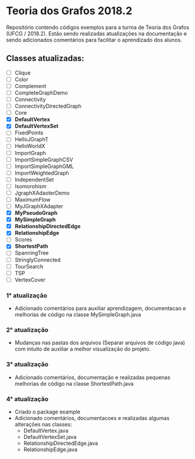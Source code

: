 # Teoria dos Grafos 2018.2
Repositório contendo códigos exemplos para a turma de Teoria dos Grafos (UFCG / 2018.2). Estão sendo realizadas atualizações na documentação e sendo adicionados comentários para facilitar o aprendizado dos alunos.

## Classes atualizadas:

- [ ] Clique
- [ ] Color
- [ ] Complement
- [ ] CompleteGraphDemo
- [ ] Connectivity
- [ ] ConnectivityDirectedGraph
- [ ] Core
- [x] **DefaultVertex**
- [x] **DefaultVertexSet**
- [ ] FixedPoints
- [ ] HelloJGraphT
- [ ] HelloWorldX
- [ ] ImportGraph
- [ ] ImportSimpleGraphCSV
- [ ] ImportSimpleGraphGML
- [ ] ImportWeightedGraph
- [ ] IndependentSet
- [ ] Isomorohism
- [ ] JgraphXAdaoterDemo
- [ ] MaximumFlow
- [ ] MyJGraphXAdapter
- [x] **MyPseudoGraph**
- [x] **MySimpleGraph**
- [x] **RelationshipDirectedEdge**
- [x] **RelationshipEdge**
- [ ] Scores
- [x] **ShortestPath**
- [ ] SpanningTree
- [ ] StringlyConnected
- [ ] TourSearch
- [ ] TSP
- [ ] VertexCover

### 1° atualização

* Adicionado comentários para auxiliar aprendizagem, documentacao e melhorias de código na classe MySimpleGraph.java

### 2° atualização

* Mudanças nas pastas dos arquivos (Separar arquivos de código java) com intuito de auxiliar a melhor visualização do projeto.


### 3° atualização

* Adicionado comentários, documentação e realizadas pequenas melhorias de código na classe ShortestPath.java

### 4° atualização

* Criado o package example
* Adicionado comentários, documentacoes e realizadas algumas alterações nas classes:
  * DefaultVertex.java
  * DefaultVertexSet.java
  * RelationshipDirectedEdge.java
  * RelationshipEdge.java
